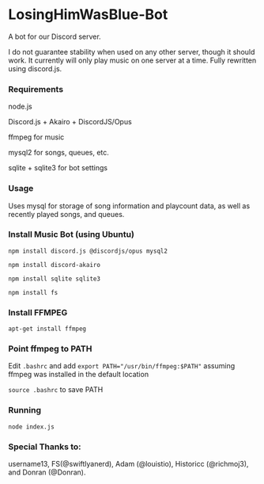 # LosingHimWasBlue-Bot
A bot for our Discord server.

I do not guarantee stability when used on any other server, though it should work. It currently will only play music on one server at a time. Fully rewritten using discord.js.

### Requirements
node.js

Discord.js + Akairo + DiscordJS/Opus

ffmpeg for music

mysql2 for songs, queues, etc.

sqlite + sqlite3 for bot settings

### Usage
Uses mysql for storage of song information and playcount data, as well as recently played songs, and queues.

### Install Music Bot (using Ubuntu)
`npm install discord.js @discordjs/opus mysql2`

`npm install discord-akairo`

`npm install sqlite sqlite3`

`npm install fs`

### Install FFMPEG

`apt-get install ffmpeg`

### Point ffmpeg to PATH
Edit `.bashrc` and add `export PATH="/usr/bin/ffmpeg:$PATH"` assuming ffmpeg was installed in the default location

`source .bashrc` to save PATH

### Running
`node index.js`

### Special Thanks to:
username13, FS(@swiftlyanerd), Adam (@louistio), Historicc (@richmoj3), and Donran (@Donran). 

